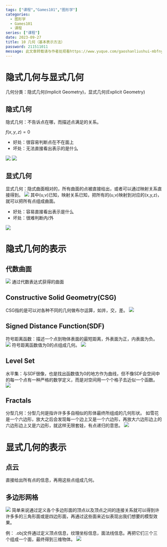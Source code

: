 ```yaml
---
tags: ["课程","Games101","图形学"]
categories:
  - 图形学
  - Games101
  - 课程
series: ["课程"]
date: 2023-09-27
title: 10 几何（基本表示方法） 
password: 211511011
message: 此文章转载请与作者处观看https://www.yuque.com/gaoshanliushui-mbfny
---
```

# 隐式几何与显式几何

几何分类：隐式几何(Implicit Geometry)，显式几何(Explicit Geometry)

## 隐式几何

隐式几何：不告诉点在哪，而描述点满足的关系。

$f(x,y,z)=0$

- 好处：很容易判断点在不在面上
- 坏处：无法直接看出表示的是什么

![](/images/posts/1694856260384-586400da-a8bb-4719-ae46-528928c204c1.png)
![](/images/posts/1694856260467-82e44f88-6b11-4212-b683-9e042ef8da9a.png)

## 显式几何

显式几何：隐式曲面相对的，所有曲面的点被直接给出，或者可以通过映射关系直接得到。
![](/images/posts/1694856260429-b047015d-dc0d-4504-bbfb-5e30b552ed31.png)
其中(u,v)已知，映射关系已知，把所有的(u,v)映射到对应的(x,y,z)，就可以把所有点组成曲面。

- 好处：容易直接看出表示是什么
- 坏处：很难判断内/外

![](/images/posts/1694856260478-165e5d2b-de25-43b1-86d5-f5346556ef5a.png)

# 隐式几何的表示

## 代数曲面

![](/images/posts/1694856260657-c8c0a774-1504-4e28-87c6-1fea553b70da.png)
通过代数表达式获得的曲面

## Constructive Solid Geometry(CSG)

CSG指的是可以对各种不同的几何做布尔运算，如并，交，差。
![](/images/posts/1694856261151-3f8b7ade-2876-4e0c-86cb-6ea430892484.png)

## Signed Distance Function(SDF)

符号距离函数：描述一个点到物体表面的最短距离，外表面为正，内表面为负。
![](/images/posts/1694856261247-be147195-7952-4d93-b0c1-862914ae0cbd.png)
符号距离函数值为0的点组成几何。
![](/images/posts/1694856261306-0df2efdb-1d39-46a2-b033-64e441364ed3.png)

## Level Set

水平集：与SDF很像，也是找出函数值为0的地方作为曲线，但不像SDF会空间中的每一个点有一种严格的数学定义，而是对空间用一个个格子去近似一个函数。
![](/images/posts/1694856261278-e05d0084-8ae2-41a5-8260-47535f82a591.png)

## Fractals

分型几何：分型几何是指许许多多自相似的形体最终所组成的几何形状。
如雪花是一个六边形，放大之后会发现每一个边上又是一个六边形，再放大六边形边上的六边形边上又是六边形，就这样无限套娃，有点递归的意思。
![](/images/posts/1694856261589-1d6b6e6d-5044-4224-aa1d-745c048ae711.png)

# 显式几何的表示

## 点云

直接给出所有点的信息，再用这些点组成几何。

## 多边形网格

![](/images/posts/1694856262152-8dda5377-1052-41e0-aa47-c2b1774666dc.png)
简单来说通过定义各个多边形面的顶点以及顶点之间的连接关系就可以得到许许多多的三角形面或是四边形面，再通过这些面来近似表现出我们想要的模型效果。

例：
.obj文件通过定义顶点信息，纹理坐标信息，面法线信息。再把它们三个三个组成一个面，最终得到三维物体。
![](/images/posts/1694856262204-d2f4c5d2-e6bf-4ff0-afd7-aab135c23ebe.png)